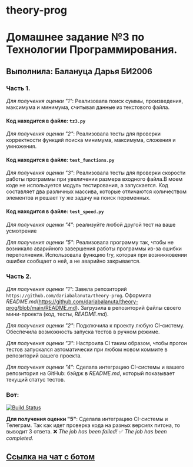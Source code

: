 # theory-prog
# Домашнее задание №3 по Технологии Программирования.
## Выполнила: Балануца Дарья БИ2006
### Часть 1.
*Для получения оценки "1"*: Реализовала поиск суммы, произведения, максимума и минимума, считывая данные из текстового файла.
#### Код находится в файле: `tz3.py`

*Для получения оценки "2"*: Реализовала тесты для проверки корректности функций поиска минимума, максимума, сложения и умножения. 
#### Код находится в файле: `test_functions.py`

*Для получения оценки "3"*: Реализовала тесты для проверки скорости работы программы при увеличении размера входного файла.В моем коде не используется модуль тестирования, а запускается. Код составляет два различных массива, которые отличаются количеством элементов и решает ту же задачу на поиск переменных.
#### Код находится в файле: `test_speed.py`

*Для получения оценки "4"*: реализуйте любой другой тест на ваше усмотрение

*Для получения оценки "5"*: Реализовала программу так, чтобы не возникало аварийного завершения работы программы из-за ошибки переполнения. Использовала функцию try, которая при возникновении ошибки сообщает о ней, а не аварийно закрывается.

### Часть 2.
*Для получения оценки "1"*: Завела репозиторий `https://github.com/dariabalanuta/theory-prog`. Оформила *README.md*(https://github.com/dariabalanuta/theory-prog/blob/main/README.md). Загрузила в репозиторий файлы своего мини-проекта (код, тесты, *README.md*).

*Для получения оценки "2"*: Подключила к проекту любую CI-систему. Обеспечила возможность запуска тестов в ручном режиме. 

*Для получения оценки "3"*: Настроила CI таким образом, чтобы прогон тестов запускался автоматически при любом новом коммите в репозиторий вашего проекта.

*Для получения оценки "4"*: Сделала интеграцию CI-системы и вашего репозитория на GitHub: бэйдж в *README.md*, который показывает текущий статус тестов.
### Вот: 
[![Build Status](https://github.com/dariabalanuta/theory-prog/actions/workflows/python-package.yml/badge.svg)](https://github.com/dariabalanuta/theory-prog/actions/workflows/python-package.yml)

**Для получения оценки "5"**: Сделала интеграцию CI-системы и Телеграм. Так как идет проверка кода на разных версиях питона, то выводит 3 ответа. 
❌ *The job has been failed!*            ✅ *The job has been completed.*
## [Ссылка на чат с ботом](https://t.me/+z71wp9KUR0Q5YWVi) 

